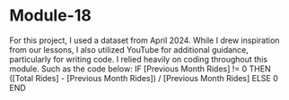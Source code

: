 # Module-18

For this project, I used a dataset from April 2024. While I drew inspiration from our lessons, I also utilized YouTube for additional guidance, particularly for writing code. I relied heavily on coding throughout this module. Such as the code below: 
IF [Previous Month Rides] != 0 THEN
    ([Total Rides] - [Previous Month Rides]) / [Previous Month Rides]
ELSE
    0
END
